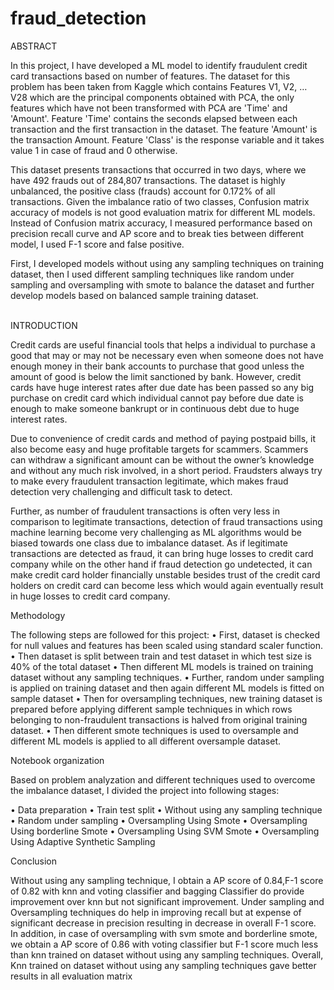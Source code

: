 # fraud_detection

ABSTRACT


In this project, I have developed a ML model to identify fraudulent credit card transactions based on number of features. The dataset for this problem has been taken from Kaggle which contains Features V1, V2, … V28 which are the principal components obtained with PCA, the only features which have not been transformed with PCA are 'Time' and 'Amount'. Feature 'Time' contains the seconds elapsed between each transaction and the first transaction in the dataset. The feature 'Amount' is the transaction Amount. Feature 'Class' is the response variable and it takes value 1 in case of fraud and 0 otherwise.

This dataset presents transactions that occurred in two days, where we have 492 frauds out of 284,807 transactions. The dataset is highly unbalanced, the positive class (frauds) account for 0.172% of all transactions. Given the imbalance ratio of two classes, Confusion matrix accuracy of models is not good evaluation matrix for different ML models. Instead of Confusion matrix accuracy, I measured performance based on precision recall curve and AP score and to break ties between different model, I used F-1 score and false positive.

First, I developed models without using any sampling techniques on training dataset, then I used different sampling techniques like random under sampling and oversampling with smote to balance the dataset and further develop models based on balanced sample training dataset.   
    

INTRODUCTION

Credit cards are useful financial tools that helps a individual to purchase a good that may or may not be necessary even when someone does not have enough money in their bank accounts to purchase that good unless the amount of good is below the limit sanctioned by bank. However, credit cards have huge interest rates after due date has been passed so any big purchase on credit card which individual cannot pay before due date is enough to make someone bankrupt or in continuous debt due to huge interest rates.

Due to convenience of credit cards and method of paying postpaid bills, it also become easy and huge profitable targets for scammers. Scammers can withdraw a significant amount can be without the owner’s knowledge and without any much risk involved, in a short period. Fraudsters always try to make every fraudulent transaction legitimate, which makes fraud detection very challenging and difficult task to detect.

Further, as number of fraudulent transactions is often very less in comparison to legitimate transactions, detection of fraud transactions using machine learning become very challenging as ML algorithms would be biased towards one class due to imbalance dataset. As if legitimate transactions are detected as fraud, it can bring huge losses to credit card company while on the other hand if fraud detection go undetected, it can make credit card holder financially unstable besides trust of the credit card holders on credit card can become less which would again eventually result in huge losses to credit card company.


Methodology

The following steps are followed for this project:
•	First, dataset is checked for null values and features has been scaled using standard scaler function.
•	Then dataset is split between train and test dataset in which test size is 40% of the total dataset
•	Then different ML models is trained on training dataset without any sampling techniques.
•	Further, random under sampling is applied on training dataset and then again different ML models is fitted on sample dataset
•	Then for oversampling techniques, new training dataset is prepared before applying different sample techniques in which rows belonging to non-fraudulent transactions is halved from original training dataset.
•	Then different smote techniques is used to oversample and different ML models is applied to all different oversample dataset.

Notebook organization

Based on problem analyzation and different techniques used to overcome the imbalance dataset, I divided the project into following stages:

•	Data preparation 
•	Train test split
•	Without using any sampling technique
•	Random under sampling
•	Oversampling Using Smote
•	Oversampling Using borderline Smote
•	Oversampling Using SVM Smote
•	Oversampling Using Adaptive Synthetic Sampling

Conclusion

Without using any sampling technique, I obtain a AP score of 0.84,F-1 score of 0.82 with knn and  voting classifier and bagging Classifier do provide improvement over knn but not significant improvement.
Under sampling and Oversampling techniques do help in improving recall but at expense of significant decrease in precision resulting in decrease in overall F-1 score. In addition, in case of oversampling with svm smote and borderline smote, we obtain a AP score of 0.86 with voting classifier but F-1 score much less than knn trained on dataset without using any sampling techniques.
Overall, Knn  trained on dataset without using any sampling techniques gave better results in all evaluation matrix


